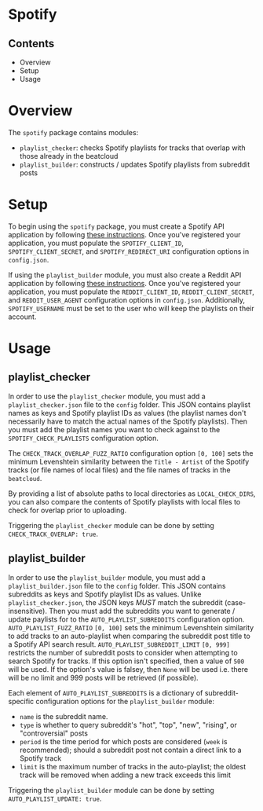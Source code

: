 # Spotify

## Contents
* Overview
* Setup
* Usage

# Overview
The `spotify` package contains modules:
* `playlist_checker`: checks Spotify playlists for tracks that overlap with those already in the beatcloud
* `playlist_builder`: constructs / updates Spotify playlists from subreddit posts

# Setup
To begin using the `spotify` package, you must create a Spotify API application by following [these instructions](https://developer.spotify.com/documentation/web-api/quick-start/). Once you've registered your application, you must populate the `SPOTIFY_CLIENT_ID`, `SPOTIFY_CLIENT_SECRET`, and `SPOTIFY_REDIRECT_URI` configuration options in `config.json`.

If using the `playlist_builder` module, you must also create a Reddit API application by following [these instructions](https://rymur.github.io/setup). Once you've registered your application, you must populate the `REDDIT_CLIENT_ID`, `REDDIT_CLIENT_SECRET`, and `REDDIT_USER_AGENT` configuration options in `config.json`. Additionally, `SPOTIFY_USERNAME` must be set to the user who will keep the playlists on their account.

# Usage

## playlist_checker
In order to use the `playlist_checker` module, you must add a `playlist_checker.json` file to the `config` folder. This JSON contains playlist names as keys and Spotify playlist IDs as values (the playlist names don't necessarily have to match the actual names of the Spotify playlists). Then you must add the playlist names you want to check against to the `SPOTIFY_CHECK_PLAYLISTS` configuration option. 

The `CHECK_TRACK_OVERLAP_FUZZ_RATIO` configuration option `[0, 100]` sets the minimum Levenshtein similarity between the `Title - Artist` of the Spotify tracks (or file names of local files) and the file names of tracks in the `beatcloud`.

By providing a list of absolute paths to local directories as `LOCAL_CHECK_DIRS`, you can also compare the contents of Spotify playlists with local files to check for overlap prior to uploading.

Triggering the `playlist_checker` module can be done by setting `CHECK_TRACK_OVERLAP: true`.

## playlist_builder
In order to use the `playlist_builder` module, you must add a `playlist_builder.json` file to the `config` folder. This JSON contains subreddits as keys and Spotify playlist IDs as values. Unlike `playlist_checker.json`, the JSON keys _MUST_ match the subreddit (case-insensitive). Then you must add the subreddits you want to generate / update paylists for to the `AUTO_PLAYLIST_SUBREDDITS` configuration option. `AUTO_PLAYLIST_FUZZ_RATIO` `[0, 100]` sets the minimum Levenshtein similarity to add tracks to an auto-playlist when comparing the subreddit post title to a Spotify API search result. `AUTO_PLAYLIST_SUBREDDIT_LIMIT` `[0, 999]` restricts the number of subreddit posts to consider when attempting to search Spotify for tracks. If this option isn't specified, then a value of `500` will be used. If the option's value is falsey, then `None` will be used i.e. there will be no limit and 999 posts will be retrieved (if possible). 

Each element of `AUTO_PLAYLIST_SUBREDDITS` is a dictionary of subreddit-specific configuration options for the `playlist_builder` module:
* `name` is the subreddit name.
* `type` is whether to query subreddit's "hot", "top", "new", "rising", or "controversial" posts
* `period` is the time period for which posts are considered (`week` is recommended); should a subreddit post not contain a direct link to a Spotify track
* `limit` is the maximum number of tracks in the auto-playlist; the oldest track will be removed when adding a new track exceeds this limit

Triggering the `playlist_builder` module can be done by setting `AUTO_PLAYLIST_UPDATE: true`.
